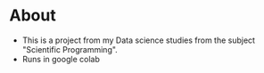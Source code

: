 # About

- This is a project from my Data science studies from the subject "Scientific Programming".
- Runs in google colab